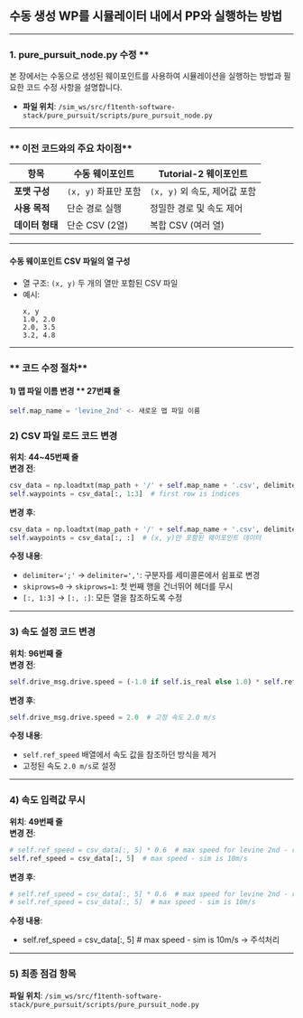  
## 수동 생성 WP를 시뮬레이터 내에서 PP와 실행하는 방법 

---

### 1. pure_pursuit_node.py 수정 **  
본 장에서는 수동으로 생성된 웨이포인트를 사용하여 시뮬레이션을 실행하는 방법과 필요한 코드 수정 사항을 설명합니다.  
- **파일 위치**: `/sim_ws/src/f1tenth-software-stack/pure_pursuit/scripts/pure_pursuit_node.py`  

---

### ** 이전 코드와의 주요 차이점**
| **항목**           | **수동 웨이포인트** | **Tutorial-2 웨이포인트** |
|-------------------|-------------------|-------------------|
| **포맷 구성**       | `(x, y)` 좌표만 포함 | `(x, y)` 외 속도, 제어값 포함 |
| **사용 목적**       | 단순 경로 실행       | 정밀한 경로 및 속도 제어 |
| **데이터 형태**     | 단순 CSV (2열)       | 복합 CSV (여러 열) |

---

####   **수동 웨이포인트 CSV 파일**의 열 구성
  - 열 구조: `(x, y)` 두 개의 열만 포함된 CSV 파일
  - 예시:
    ```
    x, y
    1.0, 2.0
    2.0, 3.5
    3.2, 4.8
    ```

---

### ** 코드 수정 절차**

#### **1) 맵 파일 이름 변경  ** 27번쨰 줄**
``` python
self.map_name = 'levine_2nd' <- 새로운 맵 파일 이름 
```


### **2) CSV 파일 로드 코드 변경**  
**위치**: **44~45번째 줄**  
**변경 전**:
```python
csv_data = np.loadtxt(map_path + '/' + self.map_name + '.csv', delimiter=';', skiprows=0)  # csv data
self.waypoints = csv_data[:, 1:3]  # first row is indices
```
**변경 후**:
```python
csv_data = np.loadtxt(map_path + '/' + self.map_name + '.csv', delimiter=',', skiprows=1)  # csv data
self.waypoints = csv_data[:, :]  # (x, y)만 포함된 웨이포인트 데이터
```
**수정 내용**:
- `delimiter=';'` → `delimiter=','`: 구분자를 세미콜론에서 쉼표로 변경  
- `skiprows=0` → `skiprows=1`: 첫 번째 행을 건너뛰어 헤더를 무시  
- `[:, 1:3]` → `[:, :]`: 모든 열을 참조하도록 수정  

---

### **3) 속도 설정 코드 변경**  
**위치**: **96번째 줄**  
**변경 전**:
```python
self.drive_msg.drive.speed = (-1.0 if self.is_real else 1.0) * self.ref_speed[self.closest_index]
```
**변경 후**:
```python
self.drive_msg.drive.speed = 2.0  # 고정 속도 2.0 m/s
```
**수정 내용**:
- `self.ref_speed` 배열에서 속도 값을 참조하던 방식을 제거  
- 고정된 속도 `2.0 m/s`로 설정  

---

### **4) 속도 입력값 무시**  
**위치**: **49번째 줄**  
**변경 전**:
```python
# self.ref_speed = csv_data[:, 5] * 0.6  # max speed for levine 2nd - real is 2m/s
self.ref_speed = csv_data[:, 5]  # max speed - sim is 10m/s
```
**변경 후**:
```python
# self.ref_speed = csv_data[:, 5] * 0.6  # max speed for levine 2nd - real is 2m/s
# self.ref_speed = csv_data[:, 5]  # max speed - sim is 10m/s
```
**수정 내용**:
- self.ref_speed = csv_data[:, 5]  # max speed - sim is 10m/s -> 주석처리 

---

### **5) 최종 점검 항목**  
**파일 위치**: `/sim_ws/src/f1tenth-software-stack/pure_pursuit/scripts/pure_pursuit_node.py`  



